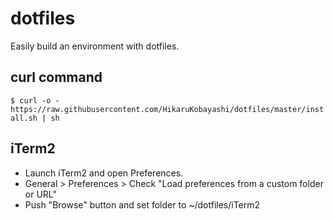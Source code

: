 # dotfiles
Easily build an environment with dotfiles.

## curl command
`$ curl -o - https://raw.githubusercontent.com/HikaruKobayashi/dotfiles/master/install.sh | sh`

## iTerm2
- Launch iTerm2 and open Preferences.  
- General > Preferences > Check "Load preferences from a custom folder or URL"  
- Push "Browse" button and set folder to ~/dotfiles/iTerm2